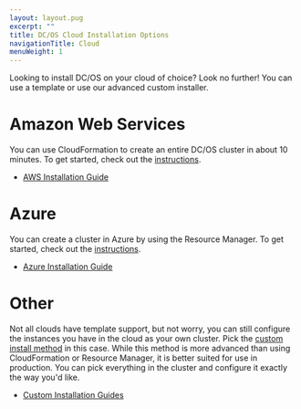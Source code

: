 ```yaml
---
layout: layout.pug
excerpt: ""
title: DC/OS Cloud Installation Options
navigationTitle: Cloud
menuWeight: 1
---
```

Looking to install DC/OS on your cloud of choice? Look no further! You can use a template or use our advanced custom installer.

# Amazon Web Services

You can use CloudFormation to create an entire DC/OS cluster in about 10 minutes. To get started, check out the [instructions](/1.10/installing/oss/cloud/aws/).

- [AWS Installation Guide](/1.10/installing/oss/cloud/aws/)

# Azure

You can create a cluster in Azure by using the Resource Manager. To get started, check out the [instructions](/1.10/installing/oss/cloud/azure/).

- [Azure Installation Guide](/1.10/installing/oss/cloud/azure/)

# Other

Not all clouds have template support, but not worry, you can still configure the instances you have in the cloud as your own cluster. Pick the [custom install method](/1.10/installing/oss/custom/) in this case. While this method is more advanced than using CloudFormation or Resource Manager, it is better suited for use in production. You can pick everything in the cluster and configure it exactly the way you'd like.

- [Custom Installation Guides](/1.10/installing/oss/custom/)